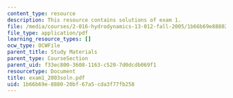 ```yaml
---
content_type: resource
description: This resource contains solutions of exam 1.
file: /media/courses/2-016-hydrodynamics-13-012-fall-2005/1b66b69e888020bf67a5cda3f77fb258_exam1_2003soln.pdf
file_type: application/pdf
learning_resource_types: []
ocw_type: OCWFile
parent_title: Study Materials
parent_type: CourseSection
parent_uid: f33ec800-3608-1163-c520-7d0dcdb069f1
resourcetype: Document
title: exam1_2003soln.pdf
uid: 1b66b69e-8880-20bf-67a5-cda3f77fb258
---
```


